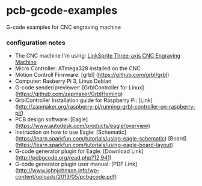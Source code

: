 # pcb-gcode-examples
G-code examples for CNC engraving machine

### configuration notes
- The CNC machine I'm using: [LinkSprite Three-axis CNC Engraving Machine](http://store.linksprite.com/diy-cnc-3-axis-engraver-machine-pcb-milling-wood-carving-router-kit-arduino-grbl-assembled-version/)
- Micro Controller: ATmega328 installed on the CNC
- Motion Controll Firmware: [grbl] (https://github.com/grbl/grbl)
- Computer: Rasberry Pi 3, Linux Debian
- G-code sender/previewer: [GrblController for Linux] (https://github.com/zapmaker/GrblHoming)
- GrblController Installation guide for Raspberry Pi: [Link] (http://zapmaker.org/raspberry-pi/running-grbl-controller-on-raspberry-pi/)
- PCB design software: [Eagle] (https://www.autodesk.com/products/eagle/overview)
- Instruction on how to use Eagle: [Schematic] (https://learn.sparkfun.com/tutorials/using-eagle-schematic) [Board] (https://learn.sparkfun.com/tutorials/using-eagle-board-layout)
- G-code generator plugin for Eagle: [Download Link] (http://pcbgcode.org/read.php?12,941)
- G-code generator plugin user manual: [PDF Link] (http://www.johnjohnson.info/wp-content/uploads/2013/05/pcbgcode.pdf)
